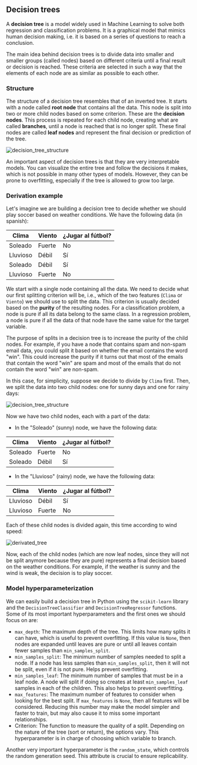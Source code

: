 ## Decision trees

A **decision tree** is a model widely used in Machine Learning to solve both regression and classification problems. It is a graphical model that mimics human decision making, i.e. it is based on a series of questions to reach a conclusion.

The main idea behind decision trees is to divide data into smaller and smaller groups (called nodes) based on different criteria until a final result or decision is reached. These criteria are selected in such a way that the elements of each node are as similar as possible to each other.

### Structure

The structure of a decision tree resembles that of an inverted tree. It starts with a node called **root node** that contains all the data. This node is split into two or more child nodes based on some criterion. These are the **decision nodes**. This process is repeated for each child node, creating what are called **branches**, until a node is reached that is no longer split. These final nodes are called **leaf nodes** and represent the final decision or prediction of the tree.

![decision_tree_structure](https://github.com/4GeeksAcademy/machine-learning-content/blob/master/assets/decision_tree_structure.jpg?raw=true)

An important aspect of decision trees is that they are very interpretable models. You can visualize the entire tree and follow the decisions it makes, which is not possible in many other types of models. However, they can be prone to overfitting, especially if the tree is allowed to grow too large.

### Derivation example

Let's imagine we are building a decision tree to decide whether we should play soccer based on weather conditions. We have the following data (in spanish):

| Clima | Viento | ¿Jugar al fútbol? |
|-------|--------|-------------------|
| Soleado | Fuerte | No |
| Lluvioso | Débil | Sí |
| Soleado | Débil | Sí |
| Lluvioso | Fuerte | No |

We start with a single node containing all the data. We need to decide what our first splitting criterion will be, i.e., which of the two features (`Clima` or `Viento`) we should use to split the data. This criterion is usually decided based on the **purity** of the resulting nodes. For a classification problem, a node is pure if all its data belong to the same class. In a regression problem, a node is pure if all the data of that node have the same value for the target variable.

The purpose of splits in a decision tree is to increase the purity of the child nodes. For example, if you have a node that contains spam and non-spam email data, you could split it based on whether the email contains the word "win". This could increase the purity if it turns out that most of the emails that contain the word "win" are spam and most of the emails that do not contain the word "win" are non-spam.

In this case, for simplicity, suppose we decide to divide by `Clima` first. Then, we split the data into two child nodes: one for sunny days and one for rainy days:

![decision_tree_structure](https://github.com/4GeeksAcademy/machine-learning-content/blob/master/assets/starting_tree.png?raw=true)

Now we have two child nodes, each with a part of the data:

- In the "Soleado" (sunny) node, we have the following data:

| Clima | Viento | ¿Jugar al fútbol? |
|-------|--------|-------------------|
| Soleado | Fuerte | No |
| Soleado | Débil | Sí |

- In the "Lluvioso" (rainy) node, we have the following data:

| Clima | Viento | ¿Jugar al fútbol? |
|-------|--------|-------------------|
| Lluvioso | Débil | Sí |
| Lluvioso | Fuerte | No |

Each of these child nodes is divided again, this time according to wind speed:

![derivated_tree](https://github.com/4GeeksAcademy/machine-learning-content/blob/master/assets/derivated_tree.png?raw=true)

Now, each of the child nodes (which are now leaf nodes, since they will not be split anymore because they are pure) represents a final decision based on the weather conditions. For example, if the weather is sunny and the wind is weak, the decision is to play soccer.

### Model hyperparameterization

We can easily build a decision tree in Python using the `scikit-learn` library and the `DecisionTreeClassifier` and `DecisionTreeRegressor` functions. Some of its most important hyperparameters and the first ones we should focus on are:

- `max_depth`: The maximum depth of the tree. This limits how many splits it can have, which is useful to prevent overfitting. If this value is `None`, then nodes are expanded until leaves are pure or until all leaves contain fewer samples than `min_samples_split`.
- `min_samples_split`: The minimum number of samples needed to split a node. If a node has less samples than `min_samples_split`, then it will not be split, even if it is not pure. Helps prevent overfitting.
- `min_samples_leaf`: The minimum number of samples that must be in a leaf node. A node will split if doing so creates at least `min_samples_leaf` samples in each of the children. This also helps to prevent overfitting.
- `max_features`: The maximum number of features to consider when looking for the best split. If `max_features` is `None`, then all features will be considered. Reducing this number may make the model simpler and faster to train, but may also cause it to miss some important relationships.
- Criterion: The function to measure the quality of a split. Depending on the nature of the tree (sort or return), the options vary. This hyperparameter is in charge of choosing which variable to branch.

Another very important hyperparameter is the `random_state`, which controls the random generation seed. This attribute is crucial to ensure replicability.